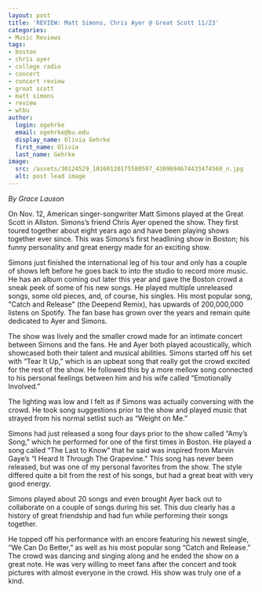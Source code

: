 ```yaml
---
layout: post
title: 'REVIEW: Matt Simons, Chris Ayer @ Great Scott 11/23'
categories:
- Music Reviews
tags:
- boston
- chris ayer
- college radio
- concert
- concert review
- great scott
- matt simons
- review
- wtbu
author:
  login: ogehrke
  email: ogehrke@bu.edu
  display_name: Olivia Gehrke
  first_name: Olivia
  last_name: Gehrke
image:
  src: /assets/30124529_10160120175580507_4309694674433474560_n.jpg
  alt: post lead image
---
```


_By Grace Lauson_

On Nov. 12, American singer-songwriter Matt Simons played at the Great Scott in Allston. Simons’s friend Chris Ayer opened the show. They first toured together about eight years ago and have been playing shows together ever since. This was Simons’s first headlining show in Boston; his funny personality and great energy made for an exciting show.

Simons just finished the international leg of his tour and only has a couple of shows left before he goes back to into the studio to record more music. He has an album coming out later this year and gave the Boston crowd a sneak peek of some of his new songs. He played multiple unreleased songs, some old pieces, and, of course, his singles. His most popular song, "Catch and Release" (the Deepend Remix), has upwards of 200,000,000 listens on Spotify. The fan base has grown over the years and remain quite dedicated to Ayer and Simons.

The show was lively and the smaller crowd made for an intimate concert between Simons and the fans. He and Ayer both played acoustically, which showcased both their talent and musical abilities. Simons started off his set with “Tear It Up,” which is an upbeat song that really got the crowd excited for the rest of the show. He followed this by a more mellow song connected to his personal feelings between him and his wife called “Emotionally Involved.”

The lighting was low and I felt as if Simons was actually conversing with the crowd. He took song suggestions prior to the show and played music that strayed from his normal setlist such as “Weight on Me.”

Simons had just released a song four days prior to the show called “Amy’s Song,” which he performed for one of the first times in Boston. He played a song called “The Last to Know” that he said was inspired from Marvin Gaye’s “I Heard It Through The Grapevine.” This song has never been released, but was one of my personal favorites from the show. The style differed quite a bit from the rest of his songs, but had a great beat with very good energy.

Simons played about 20 songs and even brought Ayer back out to collaborate on a couple of songs during his set. This duo clearly has a history of great friendship and had fun while performing their songs together.

He topped off his performance with an encore featuring his newest single, “We Can Do Better,” as well as his most popular song “Catch and Release.” The crowd was dancing and singing along and he ended the show on a great note. He was very willing to meet fans after the concert and took pictures with almost everyone in the crowd. His show was truly one of a kind.
